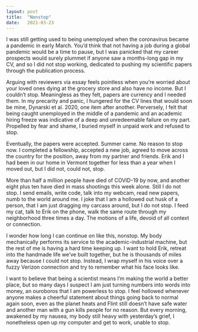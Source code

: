 ```yaml
---
layout: post
title:  "Nonstop"
date:   2021-03-23
---
```

I was still getting used to being unemployed when the coronavirus became a pandemic in early March. You’d think that not having a job during a global pandemic would be a time to pause, but I was panicked that my career prospects would surely plummet if anyone saw a months-long gap in my CV, and so I did not stop working, dedicated  to pushing my scientific papers through the publication process. 

Arguing with reviewers via essay feels pointless when you’re worried about your loved ones dying at the grocery store and also have no income. But I couldn’t stop. Meaningless as they felt, papers are currency and I needed them. In my precarity and panic, I hungered for the CV lines that would soon be mine, Dynarski et al. 2020, one item after another. Perversely, I felt that being caught unemployed in the middle of a pandemic and an academic hiring freeze was indicative of a deep and unredeemable failure on my part. Propelled by fear and shame, I buried myself in unpaid work and refused to stop. 

Eventually, the papers were accepted. Summer came. No reason to stop now. I completed a fellowship, accepted a new job, agreed to move across the country for the position, away from my partner and friends. Erik and I had been in our home in Vermont together for less than a year when I moved out, but I did not, could not, stop.

More than half a million people have died of COVID-19 by now, and another eight plus ten have died in mass shootings this week alone. Still I do not stop. I send emails, write code, talk into my webcam, read new papers, numb to the world around me. I joke that I am a hollowed out husk of a person, that I am just dragging my carcass around, but I do not stop. I feed my cat, talk to Erik on the phone, walk the same route through my neighborhood three times a day. The motions of a life, devoid of all context or connection.

I wonder how long I can continue on like this, nonstop. My body mechanically performs its service to the academic-industrial machine, but the rest of me is having a hard time keeping up. I want to hold Erik, retreat into the handmade life we’ve built together, but he is thousands of miles away because I could not stop. Instead, I wrap myself in his voice over a fuzzy Verizon connection and try to remember what his face looks like. 

I want to believe that being a scientist means I’m making the world a better place, but so many days I suspect I am just turning numbers into words into money, an ouroboros that I am powerless to stop. I feel hollowed whenever anyone makes a cheerful statement about things going back to normal again soon, even as the planet heats and Flint still doesn’t have safe water and another man with a gun kills people for no reason. But every morning, awakened by my nausea, my body still heavy with yesterday’s grief, I nonetheless open up my computer and get to work, unable to stop.
